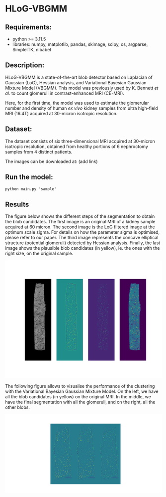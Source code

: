 # HLoG-VBGMM 

## Requirements: 

- python >= 3.11.5
- libraries: numpy, matplotlib, pandas, skimage, scipy, os, argparse, SimpleITK, nibabel

## Description: 

HLoG-VBGMM is a state-of-the-art blob detector based on Laplacian of Gaussian (LoG), Hessian analysis, and Variational Bayesian Gaussian Mixture Model (VBGMM). This model was previously used by K. Bennett _et al._ to count glomeruli in contrast-enhanced MRI (CE-MRI).

Here, for the first time, the model was used to estimate the glomerular number and density of human _ex vivo_ kidney samples from ultra high-field MRI (16.4T) acquired at 30-micron isotropic resolution. 

## Dataset:

The dataset consists of six three-dimensional MRI acquired at 30-micron isotropic resolution, obtained from healthy portions of 6 nephroctomy samples from 4 distinct patients.

The images can be downloaded at: (add link)

## Run the model:

```
python main.py 'sample'
```

## Results

The figure below shows the different steps of the segmentation to obtain the blob candidates. The first image is an original MRI of a kidney sample acquired at 60 micron. The second image is the LoG filtered image at the optimum scale sigma. For details on how the parameter sigma is optimised, please refer to our paper. The third image represents the concave elliptical structure (potential glomeruli) detected by Hessian analysis. Finally, the last image shows the plausible blob candidates (in yellow), ie. the ones with the right size, on the original sample. 

![plot](./figures/fig1.png)


The following figure allows to visualise the performance of the clustering with the Variational Bayesian Gaussian Mixture Model. On the left, we have all the blob candidates (in yellow) on the original MRI. In the middle, we have the final segmentation with all the glomeruli, and on the right, all the other blobs. 

![plot](./figures/fig2.png)


